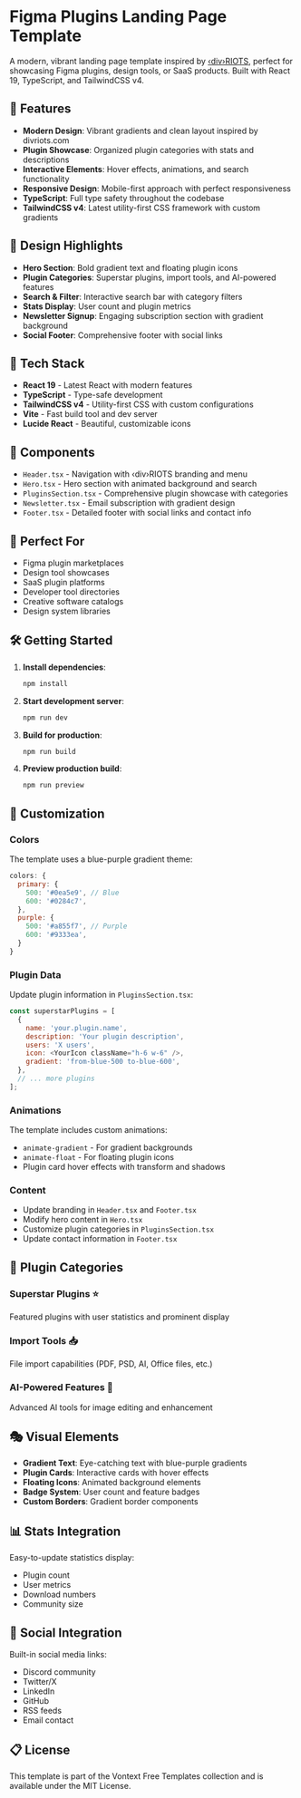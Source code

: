 # Figma Plugins Landing Page Template

A modern, vibrant landing page template inspired by [‹div›RIOTS](https://divriots.com/), perfect for showcasing Figma plugins, design tools, or SaaS products. Built with React 19, TypeScript, and TailwindCSS v4.

## 🌟 Features

- **Modern Design**: Vibrant gradients and clean layout inspired by divriots.com
- **Plugin Showcase**: Organized plugin categories with stats and descriptions
- **Interactive Elements**: Hover effects, animations, and search functionality
- **Responsive Design**: Mobile-first approach with perfect responsiveness
- **TypeScript**: Full type safety throughout the codebase
- **TailwindCSS v4**: Latest utility-first CSS framework with custom gradients

## 🎨 Design Highlights

- **Hero Section**: Bold gradient text and floating plugin icons
- **Plugin Categories**: Superstar plugins, import tools, and AI-powered features
- **Search & Filter**: Interactive search bar with category filters
- **Stats Display**: User count and plugin metrics
- **Newsletter Signup**: Engaging subscription section with gradient background
- **Social Footer**: Comprehensive footer with social links

## 🚀 Tech Stack

- **React 19** - Latest React with modern features
- **TypeScript** - Type-safe development
- **TailwindCSS v4** - Utility-first CSS with custom configurations
- **Vite** - Fast build tool and dev server
- **Lucide React** - Beautiful, customizable icons

## 📱 Components

- `Header.tsx` - Navigation with ‹div›RIOTS branding and menu
- `Hero.tsx` - Hero section with animated background and search
- `PluginsSection.tsx` - Comprehensive plugin showcase with categories
- `Newsletter.tsx` - Email subscription with gradient design
- `Footer.tsx` - Detailed footer with social links and contact info

## 🎯 Perfect For

- Figma plugin marketplaces
- Design tool showcases
- SaaS plugin platforms
- Developer tool directories
- Creative software catalogs
- Design system libraries

## 🛠️ Getting Started

1. **Install dependencies**:
   ```bash
   npm install
   ```

2. **Start development server**:
   ```bash
   npm run dev
   ```

3. **Build for production**:
   ```bash
   npm run build
   ```

4. **Preview production build**:
   ```bash
   npm run preview
   ```

## 🎨 Customization

### Colors
The template uses a blue-purple gradient theme:

```javascript
colors: {
  primary: {
    500: '#0ea5e9', // Blue
    600: '#0284c7',
  },
  purple: {
    500: '#a855f7', // Purple
    600: '#9333ea',
  }
}
```

### Plugin Data
Update plugin information in `PluginsSection.tsx`:

```javascript
const superstarPlugins = [
  {
    name: 'your.plugin.name',
    description: 'Your plugin description',
    users: 'X users',
    icon: <YourIcon className="h-6 w-6" />,
    gradient: 'from-blue-500 to-blue-600',
  },
  // ... more plugins
];
```

### Animations
The template includes custom animations:
- `animate-gradient` - For gradient backgrounds
- `animate-float` - For floating plugin icons
- Plugin card hover effects with transform and shadows

### Content
- Update branding in `Header.tsx` and `Footer.tsx`
- Modify hero content in `Hero.tsx`
- Customize plugin categories in `PluginsSection.tsx`
- Update contact information in `Footer.tsx`

## 🌈 Plugin Categories

### Superstar Plugins ⭐
Featured plugins with user statistics and prominent display

### Import Tools 📥
File import capabilities (PDF, PSD, AI, Office files, etc.)

### AI-Powered Features 🤖
Advanced AI tools for image editing and enhancement

## 🎭 Visual Elements

- **Gradient Text**: Eye-catching text with blue-purple gradients
- **Plugin Cards**: Interactive cards with hover effects
- **Floating Icons**: Animated background elements
- **Badge System**: User count and feature badges
- **Custom Borders**: Gradient border components

## 📊 Stats Integration

Easy-to-update statistics display:
- Plugin count
- User metrics
- Download numbers
- Community size

## 🔗 Social Integration

Built-in social media links:
- Discord community
- Twitter/X
- LinkedIn
- GitHub
- RSS feeds
- Email contact

## 📋 License

This template is part of the Vontext Free Templates collection and is available under the MIT License.
